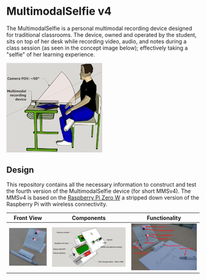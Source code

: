 # MultimodalSelfie v4
The MultimodalSelfie is a personal multimodal recording device designed for traditional classrooms. The device, owned and operated by the student, sits on top of her desk while recording video, audio, and notes during a class session (as seen in the concept image below); effectively taking a "selfie" of her learning experience.

<img src="/images/concept.png" width="250" alt="Concept use of MultimodalSelfie">

## Design
This repository contains all the necessary information to construct and test the fourth version of the MultimodalSelfie device (for short MMSv4). The MMSv4 is based on the [Raspberry Pi Zero W](https://www.raspberrypi.org/products/raspberry-pi-zero-w/) a stripped down version of the Raspberry Pi with wireless connectivity.

Front View | Components | Functionality
--- | --- | ---
<img src="/images/multimodalselfiev4_front.JPG" width="250" alt="MMSv4 Front"> | <img src="/images/Multimodal_working_battery.PNG" width="450" alt="MMSv4 Components"> | <img src="/images/multimodalselfiev4_components.png" width="375" alt="MMSv4 Functionality">
